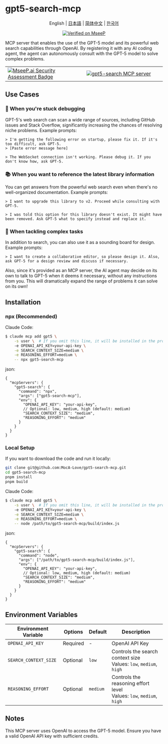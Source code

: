 # gpt5-search-mcp

<div align="center">
  <p>English | <a href="./README.ja.md">日本語</a> | <a href="./README.zh.md">简体中文</a> | <a href="./README.ko.md">한국어</a></p>

[![Verified on MseeP](https://mseep.ai/badge.svg)](https://mseep.ai/app/810f04ea-e685-4840-ae20-6a70deb7407a)

</div>


MCP server that enables the use of the GPT-5 model and its powerful web search capabilities through OpenAI.
By registering it with any AI coding agent, the agent can autonomously consult with the GPT-5 model to solve complex problems.

<table>
	<tr>
		<td width="50%">
			<a href="https://mseep.ai/app/MocA-Love-gpt5-search-mcp.">
<img src="https://mseep.net/pr/MocA-Love-gpt5-search-mcp.-badge.png" alt="MseeP.ai Security Assessment Badge" />
</a>
		</td>
		<td width="50%">
			<a href="https://glama.ai/mcp/servers/@MocA-Love/gpt5-search-mcp.">
  <img src="https://glama.ai/mcp/servers/@MocA-Love/gpt5-search-mcp./badge" alt="gpt5-search MCP server" />
</a>
		</td>
	</tr>
</table>


## Use Cases

### 🐛 When you're stuck debugging

GPT-5's web search can scan a wide range of sources, including GitHub issues and Stack Overflow, significantly increasing the chances of resolving niche problems. Example prompts:

```
> I'm getting the following error on startup, please fix it. If it's too difficult, ask GPT-5.
> [Paste error message here]
```
```
> The WebSocket connection isn't working. Please debug it. If you don't know how, ask GPT-5.
```

### 📚 When you want to reference the latest library information

You can get answers from the powerful web search even when there's no well-organized documentation. Example prompts:

```
> I want to upgrade this library to v2. Proceed while consulting with GPT-5.
```

```
> I was told this option for this library doesn't exist. It might have been removed. Ask GPT-5 what to specify instead and replace it.
```

### 🧩 When tackling complex tasks

In addition to search, you can also use it as a sounding board for design. Example prompts:

```
> I want to create a collaborative editor, so please design it. Also, ask GPT-5 for a design review and discuss if necessary.
```

Also, since it's provided as an MCP server, the AI agent may decide on its own to talk to GPT-5 when it deems it necessary, without any instructions from you. This will dramatically expand the range of problems it can solve on its own!

## Installation

### npx (Recommended)

Claude Code:

```sh
$ claude mcp add gpt5 \
	-s user \  # If you omit this line, it will be installed in the project scope
	-e OPENAI_API_KEY=your-api-key \
	-e SEARCH_CONTEXT_SIZE=medium \
	-e REASONING_EFFORT=medium \
	-- npx gpt5-search-mcp
```

json:

```jsonc
{
  "mcpServers": {
    "gpt5-search": {
      "command": "npx",
      "args": ["gpt5-search-mcp"],
      "env": {
        "OPENAI_API_KEY": "your-api-key",
        // Optional: low, medium, high (default: medium)
        "SEARCH_CONTEXT_SIZE": "medium",
        "REASONING_EFFORT": "medium"
      }
    }
  }
}
```

### Local Setup

If you want to download the code and run it locally:

```bash
git clone git@github.com:MocA-Love/gpt5-search-mcp.git
cd gpt5-search-mcp
pnpm install
pnpm build
```

Claude Code:

```sh
$ claude mcp add gpt5 \
	-s user \  # If you omit this line, it will be installed in the project scope
	-e OPENAI_API_KEY=your-api-key \
	-e SEARCH_CONTEXT_SIZE=medium \
	-e REASONING_EFFORT=medium \
	-- node /path/to/gpt5-search-mcp/build/index.js
```

json:

```jsonc
{
  "mcpServers": {
    "gpt5-search": {
      "command": "node",
      "args": ["/path/to/gpt5-search-mcp/build/index.js"],
      "env": {
        "OPENAI_API_KEY": "your-api-key",
        // Optional: low, medium, high (default: medium)
        "SEARCH_CONTEXT_SIZE": "medium",
        "REASONING_EFFORT": "medium"
      }
    }
  }
}
```

## Environment Variables

| Environment Variable | Options | Default | Description |
| --- | --- | --- | --- |
| `OPENAI_API_KEY` | Required | - | OpenAI API Key |
| `SEARCH_CONTEXT_SIZE` | Optional | `low` | Controls the search context size<br>Values: `low`, `medium`, `high` |
| `REASONING_EFFORT` | Optional | `medium` | Controls the reasoning effort level<br>Values: `low`, `medium`, `high` |

## Notes

This MCP server uses OpenAI to access the GPT-5 model. Ensure you have a valid OpenAI API key with sufficient credits.
